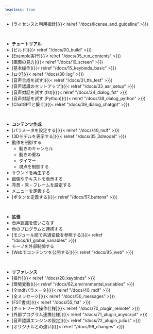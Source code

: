 ```yaml
---
headless: true
---
```


- [ライセンスと利用指針]({{< relref "/docs/license_and_guideline" >}})
<br />

- **チュートリアル**
- [ビルド]({{< relref "/docs/00_build" >}})
- [Example実行]({{< relref "/docs/05_run_contents" >}})
- [画面の見方]({{< relref "/docs/10_screen" >}})
- [基本操作]({{< relref "/docs/15_keybinds_basic" >}})
- [ログ]({{< relref "/docs/30_log" >}})
- [音声合成を試す]({{< relref "/docs/31_tts_test" >}})
- [音声認識のセットアップ]({{< relref "/docs/33_asr_setup" >}})
- [音声対話を試す (fst)]({{< relref "/docs/34_dialog_fst" >}})
- [音声対話を試す (Python)]({{< relref "/docs/38_dialog_python" >}})
- [ChatGPTと繋ぐ]({{< relref "/docs/39_dialog_chatgpt" >}})
<br />

- **コンテンツ作成**
- [パラメータを設定する]({{< relref "/docs/40_mdf" >}})
- [3Dモデルを表示する]({{< relref "/docs/35_3dmodel" >}})
- 動作を制御する
  - 動きのキャンセル
  - 動きの重ね
  - タイマー
  - 視点を制御する
- サウンドを再生する
- 画像やテキストを表示する
- 背景・床・フレームを設定する
- メニューを定義する
- [ボタンを定義する]({{< relref "/docs/57_buttons" >}})
<br />

- **拡張**
- 音声認識を使いこなす
- 他のプログラムと連携する
- [モジュール間で共通変数を参照する]({{< relref "/docs/61_global_variables" >}})
- モーフを外部制御する
- [Webでコンテンツを公開する]({{< relref "/docs/95_web" >}})
<br />

- **リファレンス**
- [操作]({{< relref "/docs/20_keybinds" >}})
- [環境変数]({{< relref "/docs/62_environmental_variables" >}})
- [全mdfパラメータ]({{< relref "/docs/40_mdf" >}})
- [全メッセージ]({{< relref "/docs/50_messages" >}})
- [FST書式]({{< relref "/docs/55_fst" >}})
- [ネットワーク操作仕様]({{< relref "/docs/70_plugin_remote" >}})
- [外部プログラム連携仕様]({{< relref "/docs/71_plugin_anyscript" >}})
- [音声認識エンジンの設定]({{< relref "/docs/72_plugin_julius" >}})
- [オリジナルとの違い]({{< relref "/docs/99_changes" >}})
<br />
